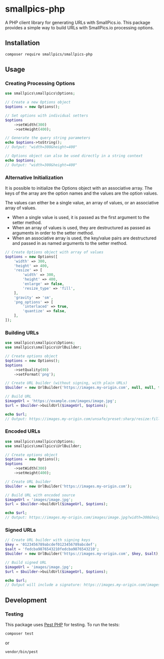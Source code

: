 # smallpics-php

A PHP client library for generating URLs with SmallPics.io. This package provides a simple way to build URLs with SmallPics.io processing options.

## Installation

```bash
composer require smallpics/smallpics-php
```

## Usage

### Creating Processing Options

```php
use smallpics\smallpics\Options;

// Create a new Options object
$options = new Options();

// Set options with individual setters
$options
    ->setWidth(300)
    ->setHeight(400);

// Generate the query string parameters
echo $options->toString();
// Output: "width=300&height=400"

// Options object can also be used directly in a string context
echo $options;
// Output: "width=300&height=400"
```

### Alternative Initialization

It is possible to initialize the Options object with an associative array. The keys of the array are the option names and the values are the option values.

The values can either be a single value, an array of values, or an associative array of values.

- When a single value is used, it is passed as the first argument to the setter method.
- When an array of values is used, they are destructured as passed as arguments in order to the setter method.
- When an associative array is used, the key/value pairs are destructured and passed in as named arguments to the setter method.

```php
// Create Options object with array of values
$options = new Options([
    'width' => 300,
    'height' => 400,
    'resize' => [
        'width' => 300,
        'height' => 400,
        'enlarge' => false,
        'resize_type' => 'fill',
    ],
    'gravity' => 'sm',
    'png_options' => [
        'interlaced' => true,
        'quantize' => false,
    ],
]);
```

### Building URLs

```php
use smallpics\smallpics\Options;
use smallpics\smallpics\UrlBuilder;

// Create options object
$options = new Options();
$options
    ->setQuality(80)
    ->setFormat('png');

// Create URL builder (without signing, with plain URLs)
$builder = new UrlBuilder('https://images.my-origin.com', null, null, false);

// Build URL
$imageUrl = 'https://example.com/images/image.jpg';
$url = $builder->buildUrl($imageUrl, $options);

echo $url;
// Output: https://images.my-origin.com/unsafe/preset:sharp/resize:fill:300:400:0/gravity:sm/quality:80/format:png/plain/https://example.com/images/image.jpg
```

### Encoded URLs

```php
use smallpics\smallpics\Options;
use smallpics\smallpics\UrlBuilder;

// Create options object
$options = new Options();
$options
    ->setWidth(300)
    ->setHeight(400);

// Create URL builder
$builder = new UrlBuilder('https://images.my-origin.com');

// Build URL with encoded source
$imageUrl = 'images/image.jpg';
$url = $builder->buildUrl($imageUrl, $options);

echo $url;
// Output: https://images.my-origin.com/images/image.jpg?width=300&height=400
```

### Signed URLs

```php
// Create URL builder with signing keys
$key = '0123456789abcdef0123456789abcdef';
$salt = 'fedcba9876543210fedcba9876543210';
$builder = new UrlBuilder('https://images.my-origin.com', $key, $salt);

// Build signed URL
$imageUrl = 'images/image.jpg';
$url = $builder->buildUrl($imageUrl, $options);

echo $url;
// Output will include a signature: https://images.my-origin.com/images/image.jpg?width=300&height=400&signature=[signature]
```

## Development

### Testing

This package uses [Pest PHP](https://pestphp.com/) for testing. To run the tests:

```bash
composer test
```

or

```bash
vendor/bin/pest
```
